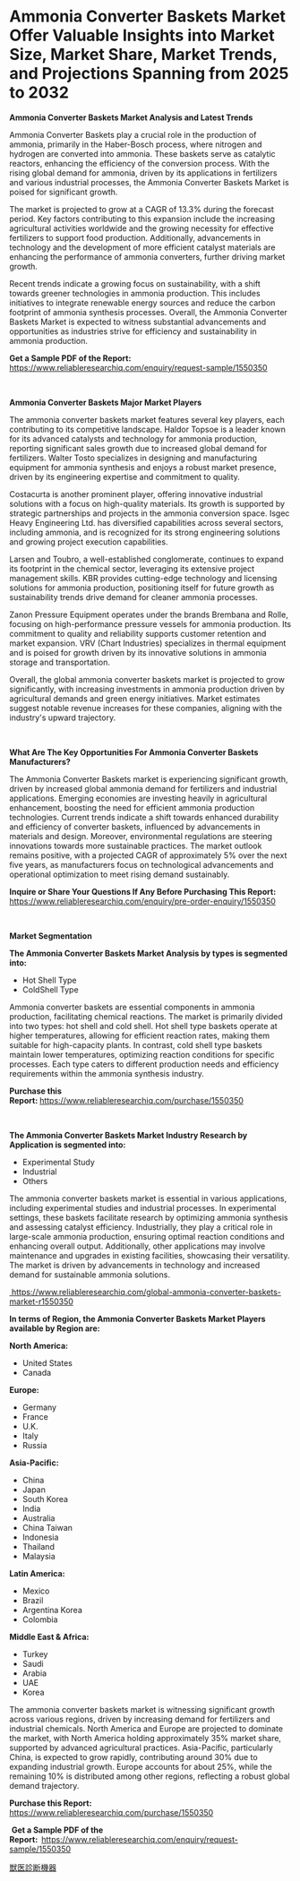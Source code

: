 <p><h1>Ammonia Converter Baskets Market Offer Valuable Insights into Market Size, Market Share, Market Trends, and Projections Spanning from 2025 to 2032</h1></p><p><strong>Ammonia Converter Baskets Market Analysis and Latest Trends</strong></p>
<p><p>Ammonia Converter Baskets play a crucial role in the production of ammonia, primarily in the Haber-Bosch process, where nitrogen and hydrogen are converted into ammonia. These baskets serve as catalytic reactors, enhancing the efficiency of the conversion process. With the rising global demand for ammonia, driven by its applications in fertilizers and various industrial processes, the Ammonia Converter Baskets Market is poised for significant growth.</p><p>The market is projected to grow at a CAGR of 13.3% during the forecast period. Key factors contributing to this expansion include the increasing agricultural activities worldwide and the growing necessity for effective fertilizers to support food production. Additionally, advancements in technology and the development of more efficient catalyst materials are enhancing the performance of ammonia converters, further driving market growth.</p><p>Recent trends indicate a growing focus on sustainability, with a shift towards greener technologies in ammonia production. This includes initiatives to integrate renewable energy sources and reduce the carbon footprint of ammonia synthesis processes. Overall, the Ammonia Converter Baskets Market is expected to witness substantial advancements and opportunities as industries strive for efficiency and sustainability in ammonia production.</p></p>
<p><strong>Get a Sample PDF of the Report:&nbsp;</strong> <a href="https://www.reliableresearchiq.com/enquiry/request-sample/1550350?utm_campaign=1082&utm_medium=2&utm_source=Github&utm_content=ia&utm_term=27022025&utm_id=ammonia-converter-baskets">https://www.reliableresearchiq.com/enquiry/request-sample/1550350</a></p>
<p>&nbsp;</p>
<p><strong>Ammonia Converter Baskets Major Market Players</strong></p>
<p><p>The ammonia converter baskets market features several key players, each contributing to its competitive landscape. Haldor Topsoe is a leader known for its advanced catalysts and technology for ammonia production, reporting significant sales growth due to increased global demand for fertilizers. Walter Tosto specializes in designing and manufacturing equipment for ammonia synthesis and enjoys a robust market presence, driven by its engineering expertise and commitment to quality.</p><p>Costacurta is another prominent player, offering innovative industrial solutions with a focus on high-quality materials. Its growth is supported by strategic partnerships and projects in the ammonia conversion space. Isgec Heavy Engineering Ltd. has diversified capabilities across several sectors, including ammonia, and is recognized for its strong engineering solutions and growing project execution capabilities.</p><p>Larsen and Toubro, a well-established conglomerate, continues to expand its footprint in the chemical sector, leveraging its extensive project management skills. KBR provides cutting-edge technology and licensing solutions for ammonia production, positioning itself for future growth as sustainability trends drive demand for cleaner ammonia processes.</p><p>Zanon Pressure Equipment operates under the brands Brembana and Rolle, focusing on high-performance pressure vessels for ammonia production. Its commitment to quality and reliability supports customer retention and market expansion. VRV (Chart Industries) specializes in thermal equipment and is poised for growth driven by its innovative solutions in ammonia storage and transportation.</p><p>Overall, the global ammonia converter baskets market is projected to grow significantly, with increasing investments in ammonia production driven by agricultural demands and green energy initiatives. Market estimates suggest notable revenue increases for these companies, aligning with the industry's upward trajectory.</p></p>
<p>&nbsp;</p>
<p><strong>What Are The Key Opportunities For Ammonia Converter Baskets Manufacturers?</strong></p>
<p><p>The Ammonia Converter Baskets market is experiencing significant growth, driven by increased global ammonia demand for fertilizers and industrial applications. Emerging economies are investing heavily in agricultural enhancement, boosting the need for efficient ammonia production technologies. Current trends indicate a shift towards enhanced durability and efficiency of converter baskets, influenced by advancements in materials and design. Moreover, environmental regulations are steering innovations towards more sustainable practices. The market outlook remains positive, with a projected CAGR of approximately 5% over the next five years, as manufacturers focus on technological advancements and operational optimization to meet rising demand sustainably.</p></p>
<p><strong>Inquire or Share Your Questions If Any Before Purchasing This Report:</strong> <a href="https://www.reliableresearchiq.com/enquiry/pre-order-enquiry/1550350?utm_campaign=1082&utm_medium=2&utm_source=Github&utm_content=ia&utm_term=27022025&utm_id=ammonia-converter-baskets">https://www.reliableresearchiq.com/enquiry/pre-order-enquiry/1550350</a></p>
<p>&nbsp;</p>
<p><strong>Market Segmentation</strong></p>
<p><strong>The Ammonia Converter Baskets Market Analysis by types is segmented into:</strong></p>
<p><ul><li>Hot Shell Type</li><li>ColdShell Type</li></ul></p>
<p><p>Ammonia converter baskets are essential components in ammonia production, facilitating chemical reactions. The market is primarily divided into two types: hot shell and cold shell. Hot shell type baskets operate at higher temperatures, allowing for efficient reaction rates, making them suitable for high-capacity plants. In contrast, cold shell type baskets maintain lower temperatures, optimizing reaction conditions for specific processes. Each type caters to different production needs and efficiency requirements within the ammonia synthesis industry.</p></p>
<p><strong>Purchase this Report:&nbsp;</strong><a href="https://www.reliableresearchiq.com/purchase/1550350?utm_campaign=1082&utm_medium=2&utm_source=Github&utm_content=ia&utm_term=27022025&utm_id=ammonia-converter-baskets">https://www.reliableresearchiq.com/purchase/1550350</a></p>
<p>&nbsp;</p>
<p><strong>The Ammonia Converter Baskets Market Industry Research by Application is segmented into:</strong></p>
<p><ul><li>Experimental Study</li><li>Industrial</li><li>Others</li></ul></p>
<p><p>The ammonia converter baskets market is essential in various applications, including experimental studies and industrial processes. In experimental settings, these baskets facilitate research by optimizing ammonia synthesis and assessing catalyst efficiency. Industrially, they play a critical role in large-scale ammonia production, ensuring optimal reaction conditions and enhancing overall output. Additionally, other applications may involve maintenance and upgrades in existing facilities, showcasing their versatility. The market is driven by advancements in technology and increased demand for sustainable ammonia solutions.</p></p>
<p><a href="https://www.reliableresearchiq.com/global-ammonia-converter-baskets-market-r1550350?utm_campaign=1082&utm_medium=2&utm_source=Github&utm_content=ia&utm_term=27022025&utm_id=ammonia-converter-baskets">&nbsp;https://www.reliableresearchiq.com/global-ammonia-converter-baskets-market-r1550350</a></p>
<p><strong>In terms of Region, the Ammonia Converter Baskets Market Players available by Region are:</strong></p>
<p>
    <p> <strong> North America: </strong>
        <ul>
            <li>United States</li>
            <li>Canada</li>
        </ul>
        </p> 
    <p> <strong> Europe: </strong>
        <ul>
            <li>Germany</li>
            <li>France</li>
            <li>U.K.</li>
            <li>Italy</li>
            <li>Russia</li>
        </ul>
        </p> 
    <p> <strong> Asia-Pacific: </strong>
        <ul>
            <li>China</li>
            <li>Japan</li>
            <li>South Korea</li>
            <li>India</li>
            <li>Australia</li>
            <li>China Taiwan</li>
            <li>Indonesia</li>
            <li>Thailand</li>
            <li>Malaysia</li>
        </ul>
        </p> 
    <p> <strong> Latin America: </strong>
        <ul>
            <li>Mexico</li>
            <li>Brazil</li>
            <li>Argentina Korea</li>
            <li>Colombia</li>
        </ul>
        </p> 
    <p> <strong> Middle East & Africa: </strong>
        <ul>
            <li>Turkey</li>
            <li>Saudi</li>
            <li>Arabia</li>
            <li>UAE</li>
            <li>Korea</li>
        </ul>
    </p>
    </p>
<p><p>The ammonia converter baskets market is witnessing significant growth across various regions, driven by increasing demand for fertilizers and industrial chemicals. North America and Europe are projected to dominate the market, with North America holding approximately 35% market share, supported by advanced agricultural practices. Asia-Pacific, particularly China, is expected to grow rapidly, contributing around 30% due to expanding industrial growth. Europe accounts for about 25%, while the remaining 10% is distributed among other regions, reflecting a robust global demand trajectory.</p></p>
<p><strong>Purchase this Report: </strong><a href="https://www.reliableresearchiq.com/purchase/1550350?utm_campaign=1082&utm_medium=2&utm_source=Github&utm_content=ia&utm_term=27022025&utm_id=ammonia-converter-baskets">https://www.reliableresearchiq.com/purchase/1550350</a></p>
<p>&nbsp;<strong>Get a Sample PDF of the Report:&nbsp;&nbsp;</strong><a href="https://www.reliableresearchiq.com/enquiry/request-sample/1550350?utm_campaign=1082&utm_medium=2&utm_source=Github&utm_content=ia&utm_term=27022025&utm_id=ammonia-converter-baskets">https://www.reliableresearchiq.com/enquiry/request-sample/1550350</a></p>
<p><strong></strong></p>
<p><p><a href="https://github.com/lababdou/Market-Research-Report-List-6/blob/main/432497239905.md?utm_campaign=1082&utm_medium=2&utm_source=Github&utm_content=ia&utm_term=27022025&utm_id=ammonia-converter-baskets">獣医診断機器</a></p></p>